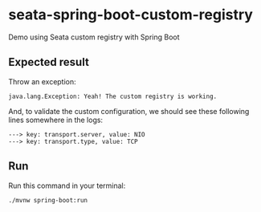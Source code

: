 # seata-spring-boot-custom-registry
Demo using Seata custom registry with Spring Boot

## Expected result
Throw an exception:
``` 
java.lang.Exception: Yeah! The custom registry is working.
```

And, to validate the custom configuration, we should see these following lines somewhere in the logs:
```
---> key: transport.server, value: NIO
---> key: transport.type, value: TCP
```

## Run
Run this command in your terminal:
```
./mvnw spring-boot:run
```
